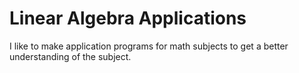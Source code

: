 # Linear Algebra Applications

I like to make application programs for math subjects to get a better understanding of the subject.
